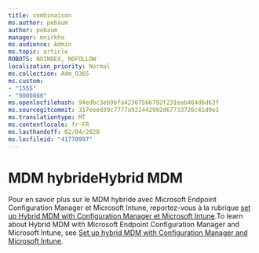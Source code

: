 ```yaml
---
title: combinaison
ms.author: pebaum
author: pebaum
manager: mnirkhe
ms.audience: Admin
ms.topic: article
ROBOTS: NOINDEX, NOFOLLOW
localization_priority: Normal
ms.collection: Adm_O365
ms.custom:
- "1555"
- "9000080"
ms.openlocfilehash: 94edbc3eb9bfa42367566792f231eab464d6d63f
ms.sourcegitcommit: 317eeed39c7777a922442992d67733726c41d9e1
ms.translationtype: MT
ms.contentlocale: fr-FR
ms.lasthandoff: 02/04/2020
ms.locfileid: "41770997"
---
```

# <a name="hybrid-mdm"></a><span data-ttu-id="e66b5-102">MDM hybride</span><span class="sxs-lookup"><span data-stu-id="e66b5-102">Hybrid MDM</span></span>

<span data-ttu-id="e66b5-103">Pour en savoir plus sur le MDM hybride avec Microsoft Endpoint Configuration Manager et Microsoft Intune, reportez-vous à la rubrique [set up Hybrid MDM with Configuration Manager et Microsoft Intune](https://docs.microsoft.com/configmgr/mdm/deploy-use/setup-hybrid-mdm).</span><span class="sxs-lookup"><span data-stu-id="e66b5-103">To learn about Hybrid MDM with Microsoft Endpoint Configuration Manager and Microsoft Intune, see [Set up hybrid MDM with Configuration Manager and Microsoft Intune](https://docs.microsoft.com/configmgr/mdm/deploy-use/setup-hybrid-mdm).</span></span>